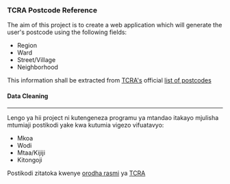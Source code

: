 ### TCRA Postcode Reference 

The aim of this project is to create a web application which will generate the user's postcode using the following fields:

* Region
* Ward
* Street/Village 
* Neighborhood  
  
This information shall be extracted from [TCRA's](https://www.tcra.go.tz/index.php) official [list of postcodes](Combined-Postcode-List_Final.pdf)

#### Data Cleaning
-----------

Lengo ya hii project ni kutengeneza programu ya mtandao itakayo mjulisha mtumiaji postikodi yake kwa kutumia vigezo vifuatavyo:

* Mkoa
* Wodi
* Mtaa/Kijiji
* Kitongoji

Postikodi zitatoka kwenye [orodha rasmi](Combined-Postcode-List_Final.pdf) ya [TCRA](https://www.tcra.go.tz/index.php) 
